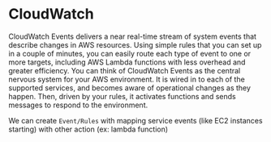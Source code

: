 # CloudWatch

CloudWatch Events delivers a near real-time stream of system events that describe changes in AWS resources. Using simple rules that you can set up in a couple of minutes, you can easily route each type of event to one or more targets, including AWS Lambda functions with less overhead and greater efficiency. You can think of CloudWatch Events as the central nervous system for your AWS environment. It is wired in to each of the supported services, and becomes aware of operational changes as they happen. Then, driven by your rules, it activates functions and sends messages to respond to the environment.

We can create `Event/Rules` with mapping service events (like EC2 instances
starting) with other action (ex: lambda function)
